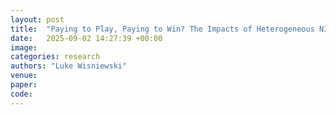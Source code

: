 ```yaml
---
layout: post
title:  "Paying to Play, Paying to Win? The Impacts of Heterogeneous NIL Policies on University and On-Field Football Outcomes"
date:   2025-09-02 14:27:39 +00:00
image: 
categories: research
authors: "Luke Wisniewski"
venue: 
paper: 
code: 
---
```

